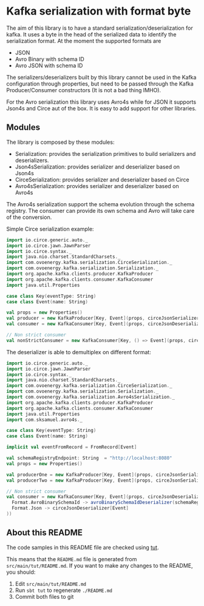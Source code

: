 Kafka serialization with format byte
====================================

The aim of this library is to have a standard serialization/deserialization for kafka. It uses a byte in the head of the
serialized data to identify the serialization format. At the moment the supported formats are

 - JSON
 - Avro Binary with schema ID
 - Avro JSON with schema ID

The serializers/deserializers built by this library cannot be used in the Kafka configuration through properties, but need
to be passed through the Kafka Producer/Consumer constructors (It is not a bad thing IMHO).

For the Avro serialization this library uses Avro4s while for JSON it supports Json4s and Circe aut of the box. It is
easy to add support for other libraries.

## Modules

The library is composed by these modules:

 - Serialization: provides the serialization primitives to build serializers and deserializers.
 - Json4sSerialization: provides serializer and deserializer based on Json4s
 - CirceSerialization: provides serializer and deserializer based on Circe
 - Avro4sSerialization: provides serializer and deserializer based on Avro4s

The Avro4s serialization support the schema evolution through the schema registry. The consumer can provide its own schema
and Avro will take care of the conversion.

Simple Circe serialization example:

````scala
import io.circe.generic.auto._
import io.circe.jawn.JawnParser
import io.circe.syntax._
import java.nio.charset.StandardCharsets._
import com.ovoenergy.kafka.serialization.CirceSerialization._
import com.ovoenergy.kafka.serialization.Serialization._
import org.apache.kafka.clients.producer.KafkaProducer
import org.apache.kafka.clients.consumer.KafkaConsumer
import java.util.Properties

case class Key(eventType: String)
case class Event(name: String)

val props = new Properties()
val producer = new KafkaProducer[Key, Event](props, circeJsonSerializer[Key], circeJsonSerializer[Event])
val consumer = new KafkaConsumer[Key, Event](props, circeJsonDeserializer[Key], circeJsonDeserializer[Event])

// Non strict consumer
val nonStrictConsumer = new KafkaConsumer[Key, () => Event](props, circeJsonDeserializer[Key], nonStrictDeserializer(circeJsonDeserializer[Event]))
````

The deserializer is able to demultiplex on different format:
````scala
import io.circe.generic.auto._
import io.circe.jawn.JawnParser
import io.circe.syntax._
import java.nio.charset.StandardCharsets._
import com.ovoenergy.kafka.serialization.CirceSerialization._
import com.ovoenergy.kafka.serialization.Serialization._
import com.ovoenergy.kafka.serialization.Avro4sSerialization._
import org.apache.kafka.clients.producer.KafkaProducer
import org.apache.kafka.clients.consumer.KafkaConsumer
import java.util.Properties
import com.sksamuel.avro4s._

case class Key(eventType: String)
case class Event(name: String)

implicit val eventFromRecord = FromRecord[Event]

val schemaRegistryEndpoint: String  = "http://localhost:8080"
val props = new Properties()

val producerOne = new KafkaProducer[Key, Event](props, circeJsonSerializer[Key], circeJsonSerializer[Event])
val producerTwo = new KafkaProducer[Key, Event](props, circeJsonSerializer[Key], avroBinarySchemaIdSerializer[Event](schemaRegistryEndpoint, isKey = false))

// Non strict consumer
val consumer = new KafkaConsumer[Key, Event](props, circeJsonDeserializer[Key], formatDemultiplexerDeserializer(
  Format.AvroBinarySchemaId -> avroBinarySchemaIdDeserializer(schemaRegistryEndpoint, isKey = false),
  Format.Json -> circeJsonDeserializer[Event]
))
````

## About this README

The code samples in this README file are checked using [tut](https://github.com/tpolecat/tut).

This means that the `README.md` file is generated from `src/main/tut/README.md`. If you want to make any changes to the README, you should:

1. Edit `src/main/tut/README.md`
2. Run `sbt tut` to regenerate `./README.md`
3. Commit both files to git
